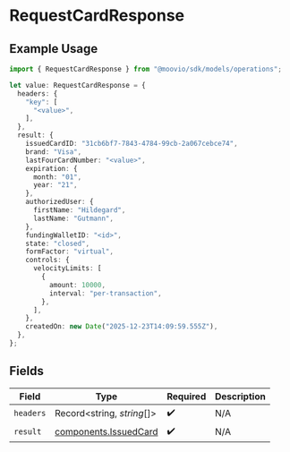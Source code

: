 # RequestCardResponse

## Example Usage

```typescript
import { RequestCardResponse } from "@moovio/sdk/models/operations";

let value: RequestCardResponse = {
  headers: {
    "key": [
      "<value>",
    ],
  },
  result: {
    issuedCardID: "31cb6bf7-7843-4784-99cb-2a067cebce74",
    brand: "Visa",
    lastFourCardNumber: "<value>",
    expiration: {
      month: "01",
      year: "21",
    },
    authorizedUser: {
      firstName: "Hildegard",
      lastName: "Gutmann",
    },
    fundingWalletID: "<id>",
    state: "closed",
    formFactor: "virtual",
    controls: {
      velocityLimits: [
        {
          amount: 10000,
          interval: "per-transaction",
        },
      ],
    },
    createdOn: new Date("2025-12-23T14:09:59.555Z"),
  },
};
```

## Fields

| Field                                                          | Type                                                           | Required                                                       | Description                                                    |
| -------------------------------------------------------------- | -------------------------------------------------------------- | -------------------------------------------------------------- | -------------------------------------------------------------- |
| `headers`                                                      | Record<string, *string*[]>                                     | :heavy_check_mark:                                             | N/A                                                            |
| `result`                                                       | [components.IssuedCard](../../models/components/issuedcard.md) | :heavy_check_mark:                                             | N/A                                                            |